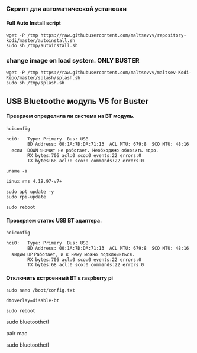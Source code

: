 ### Скрипт для автоматической установки  
#### Full Auto Install script  
```
wget -P /tmp https://raw.githubusercontent.com/maltsevvv/repository-kodi/master/autoinstall.sh
sudo sh /tmp/autoinstall.sh
```

### change image on load system. ONLY BUSTER
```
wget -P /tmp https://raw.githubusercontent.com/maltsevvv/maltsev-Kodi-Repo/master/splash/splash.sh
sudo sh /tmp/splash.sh
```

## USB Bluetoothe модуль V5 for Buster
#### Прверяем определила ли система на BT модуль.  
```
hciconfig
```
`hci0:   Type: Primary  Bus: USB`  
`        BD Address: 00:1A:7D:DA:71:13  ACL MTU: 679:8  SCO MTU: 48:16`  
`  если  DOWN` `значит не работает. Необходимо обновить ядро.`  
`        RX bytes:706 acl:0 sco:0 events:22 errors:0`  
`        TX bytes:68 acl:0 sco:0 commands:22 errors:0`  

```
uname -a
```
`Linux rns 4.19.97-v7+`

```
sudo apt update -y
sudo rpi-update

sudo reboot
```
#### Проверяем статкс USB BT адаптера.
```
hciconfig
```
`hci0:   Type: Primary  Bus: USB`  
`        BD Address: 00:1A:7D:DA:71:13  ACL MTU: 679:8  SCO MTU: 48:16`  
`  видим UP` `Работает, и к нему можно подключиться.`  
`        RX bytes:706 acl:0 sco:0 events:22 errors:0`  
`        TX bytes:68 acl:0 sco:0 commands:22 errors:0`  

#### Отключить встроенный BT в raspberry pi  
```
sudo nano /boot/config.txt
```
`dtoverlay=disable-bt`
```
sudo reboot
```

sudo bluetoothctl

pair mac

sudo bluetoothctl
